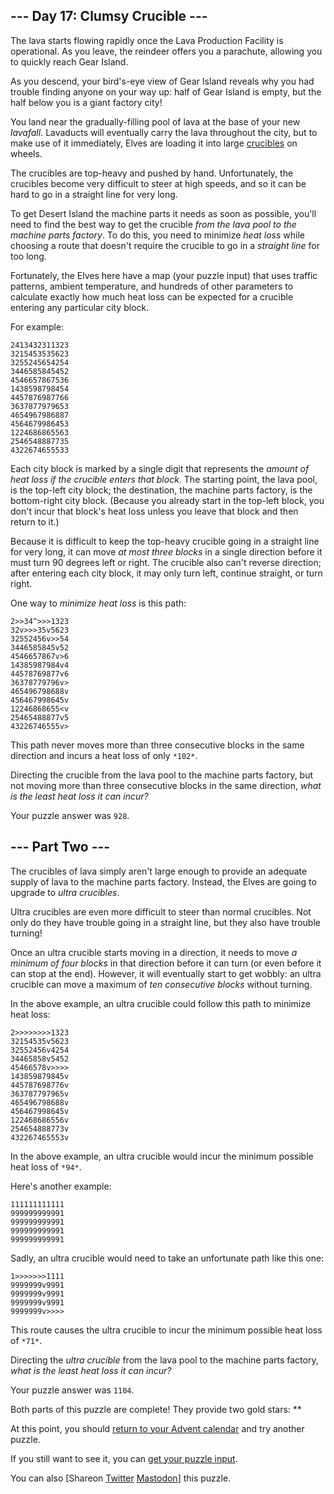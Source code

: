 \--- Day 17: Clumsy Crucible ---
----------

The lava starts flowing rapidly once the Lava Production Facility is operational. As you leave, the reindeer offers you a parachute, allowing you to quickly reach Gear Island.

As you descend, your bird's-eye view of Gear Island reveals why you had trouble finding anyone on your way up: half of Gear Island is empty, but the half below you is a giant factory city!

You land near the gradually-filling pool of lava at the base of your new *lavafall*. Lavaducts will eventually carry the lava throughout the city, but to make use of it immediately, Elves are loading it into large [crucibles](https://en.wikipedia.org/wiki/Crucible) on wheels.

The crucibles are top-heavy and pushed by hand. Unfortunately, the crucibles become very difficult to steer at high speeds, and so it can be hard to go in a straight line for very long.

To get Desert Island the machine parts it needs as soon as possible, you'll need to find the best way to get the crucible *from the lava pool to the machine parts factory*. To do this, you need to minimize *heat loss* while choosing a route that doesn't require the crucible to go in a *straight line* for too long.

Fortunately, the Elves here have a map (your puzzle input) that uses traffic patterns, ambient temperature, and hundreds of other parameters to calculate exactly how much heat loss can be expected for a crucible entering any particular city block.

For example:

```
2413432311323
3215453535623
3255245654254
3446585845452
4546657867536
1438598798454
4457876987766
3637877979653
4654967986887
4564679986453
1224686865563
2546548887735
4322674655533

```

Each city block is marked by a single digit that represents the *amount of heat loss if the crucible enters that block*. The starting point, the lava pool, is the top-left city block; the destination, the machine parts factory, is the bottom-right city block. (Because you already start in the top-left block, you don't incur that block's heat loss unless you leave that block and then return to it.)

Because it is difficult to keep the top-heavy crucible going in a straight line for very long, it can move *at most three blocks* in a single direction before it must turn 90 degrees left or right. The crucible also can't reverse direction; after entering each city block, it may only turn left, continue straight, or turn right.

One way to *minimize heat loss* is this path:

```
2>>34^>>>1323
32v>>>35v5623
32552456v>>54
3446585845v52
4546657867v>6
14385987984v4
44578769877v6
36378779796v>
465496798688v
456467998645v
12246868655<v
25465488877v5
43226746555v>

```

This path never moves more than three consecutive blocks in the same direction and incurs a heat loss of only `*102*`.

Directing the crucible from the lava pool to the machine parts factory, but not moving more than three consecutive blocks in the same direction, *what is the least heat loss it can incur?*

Your puzzle answer was `928`.

\--- Part Two ---
----------

The crucibles of lava simply aren't large enough to provide an adequate supply of lava to the machine parts factory. Instead, the Elves are going to upgrade to *ultra crucibles*.

Ultra crucibles are even more difficult to steer than normal crucibles. Not only do they have trouble going in a straight line, but they also have trouble turning!

Once an ultra crucible starts moving in a direction, it needs to move *a minimum of four blocks* in that direction before it can turn (or even before it can stop at the end). However, it will eventually start to get wobbly: an ultra crucible can move a maximum of *ten consecutive blocks* without turning.

In the above example, an ultra crucible could follow this path to minimize heat loss:

```
2>>>>>>>>1323
32154535v5623
32552456v4254
34465858v5452
45466578v>>>>
143859879845v
445787698776v
363787797965v
465496798688v
456467998645v
122468686556v
254654888773v
432267465553v

```

In the above example, an ultra crucible would incur the minimum possible heat loss of `*94*`.

Here's another example:

```
111111111111
999999999991
999999999991
999999999991
999999999991

```

Sadly, an ultra crucible would need to take an unfortunate path like this one:

```
1>>>>>>>1111
9999999v9991
9999999v9991
9999999v9991
9999999v>>>>

```

This route causes the ultra crucible to incur the minimum possible heat loss of `*71*`.

Directing the *ultra crucible* from the lava pool to the machine parts factory, *what is the least heat loss it can incur?*

Your puzzle answer was `1104`.

Both parts of this puzzle are complete! They provide two gold stars: \*\*

At this point, you should [return to your Advent calendar](/2023) and try another puzzle.

If you still want to see it, you can [get your puzzle input](17/input).

You can also [Shareon [Twitter](https://twitter.com/intent/tweet?text=I%27ve+completed+%22Clumsy+Crucible%22+%2D+Day+17+%2D+Advent+of+Code+2023&url=https%3A%2F%2Fadventofcode%2Ecom%2F2023%2Fday%2F17&related=ericwastl&hashtags=AdventOfCode) [Mastodon](javascript:void(0);)] this puzzle.